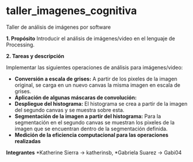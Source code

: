 # taller_imagenes_cognitiva
Taller de análisis de imágenes por software

**1. Propósito**
Introducir el análisis de imágenes/video en el lenguaje de Processing.

**2. Tareas y descripción**

Implementar las siguientes operaciones de análisis para imágenes/video:

- **Conversión a escala de grises:** A partir de los pixeles de la imagen original, se carga en un nuevo canvas la misma imagen en escala de grises.
- **Aplicación de algunas máscaras de convolución:**
- **Despliegue del histograma:** El histograma se crea a partir de la imagen del segundo canvas y se muestra sobre esta. 
- **Segmentación de la imagen a partir del histograma:** Para la segmentación en el segundo canvas se muestran los pixeles de la imagen que se encuentran dentro de la segmentación definida.
- **Medición de la eficiencia computacional para las operaciones realizadas**

**Integrantes**
*Katherine Sierra -> katherinsb,
*Gabriela Suarez -> Gabi04
